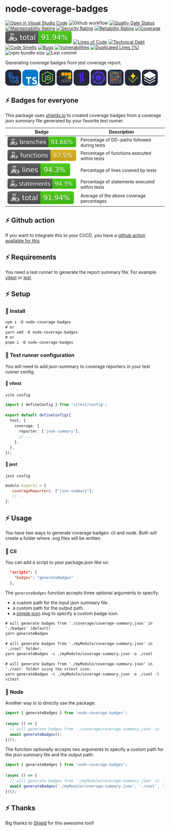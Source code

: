 # node-coverage-badges

[![Open in Visual Studio Code](https://img.shields.io/static/v1?logo=visualstudiocode&label=&message=Open%20in%20Visual%20Studio%20Code&labelColor=2c2c32&color=007acc&logoColor=007acc)](https://github.dev/jpb06/node-coverage-badges)
![Github workflow](https://img.shields.io/github/actions/workflow/status/jpb06/node-coverage-badges/tests-scan.yml?branch=master&logo=github-actions&label=last%20workflow)
[![Quality Gate Status](https://sonarcloud.io/api/project_badges/measure?project=jpb06_node-coverage-badges&metric=alert_status)](https://sonarcloud.io/summary/new_code?id=jpb06_node-coverage-badges)
[![Maintainability Rating](https://sonarcloud.io/api/project_badges/measure?project=jpb06_node-coverage-badges&metric=sqale_rating)](https://sonarcloud.io/dashboard?id=jpb06_node-coverage-badges)
[![Security Rating](https://sonarcloud.io/api/project_badges/measure?project=jpb06_node-coverage-badges&metric=security_rating)](https://sonarcloud.io/dashboard?id=jpb06_node-coverage-badges)
[![Reliability Rating](https://sonarcloud.io/api/project_badges/measure?project=jpb06_node-coverage-badges&metric=reliability_rating)](https://sonarcloud.io/dashboard?id=jpb06_node-coverage-badges)
[![Coverage](https://sonarcloud.io/api/project_badges/measure?project=jpb06_node-coverage-badges&metric=coverage)](https://sonarcloud.io/dashboard?id=jpb06_node-coverage-badges)
![Coverage](./badges/coverage-total.svg)
[![Lines of Code](https://sonarcloud.io/api/project_badges/measure?project=jpb06_node-coverage-badges&metric=ncloc)](https://sonarcloud.io/summary/new_code?id=jpb06_node-coverage-badges)
[![Technical Debt](https://sonarcloud.io/api/project_badges/measure?project=jpb06_node-coverage-badges&metric=sqale_index)](https://sonarcloud.io/summary/new_code?id=jpb06_node-coverage-badges)
[![Code Smells](https://sonarcloud.io/api/project_badges/measure?project=jpb06_node-coverage-badges&metric=code_smells)](https://sonarcloud.io/dashboard?id=jpb06_node-coverage-badges)
[![Bugs](https://sonarcloud.io/api/project_badges/measure?project=jpb06_node-coverage-badges&metric=bugs)](https://sonarcloud.io/summary/new_code?id=jpb06_node-coverage-badges)
[![Vulnerabilities](https://sonarcloud.io/api/project_badges/measure?project=jpb06_node-coverage-badges&metric=vulnerabilities)](https://sonarcloud.io/summary/new_code?id=jpb06_node-coverage-badges)
[![Duplicated Lines (%)](https://sonarcloud.io/api/project_badges/measure?project=jpb06_node-coverage-badges&metric=duplicated_lines_density)](https://sonarcloud.io/dashboard?id=jpb06_node-coverage-badges)
![npm bundle size](https://img.shields.io/bundlephobia/min/node-coverage-badges)
![Last commit](https://img.shields.io/github/last-commit/jpb06/node-coverage-badges?logo=git)

Generating coverage badges from jest coverage report.

<!-- readme-package-icons start -->

<p align="left"><a href="https://docs.github.com/en/actions" target="_blank"><img height="50" src="https://raw.githubusercontent.com/jpb06/jpb06/master/icons/GithubActions-Dark.svg" /></a>&nbsp;<a href="https://www.typescriptlang.org/docs/" target="_blank"><img height="50" src="https://raw.githubusercontent.com/jpb06/jpb06/master/icons/TypeScript.svg" /></a>&nbsp;<a href="https://nodejs.org/en/docs/" target="_blank"><img height="50" src="https://raw.githubusercontent.com/jpb06/jpb06/master/icons/NodeJS-Dark.svg" /></a>&nbsp;<a href="https://pnpm.io/motivation" target="_blank"><img height="50" src="https://raw.githubusercontent.com/jpb06/jpb06/master/icons/Pnpm-Dark.svg" /></a>&nbsp;<a href="https://axios-http.com/fr/docs/intro" target="_blank"><img height="50" src="https://raw.githubusercontent.com/jpb06/jpb06/master/icons/Axios-Dark.svg" /></a>&nbsp;<a href="https://eslint.org/docs/latest/" target="_blank"><img height="50" src="https://raw.githubusercontent.com/jpb06/jpb06/master/icons/Eslint-Dark.svg" /></a>&nbsp;<a href="https://prettier.io/docs/en/index.html" target="_blank"><img height="50" src="https://raw.githubusercontent.com/jpb06/jpb06/master/icons/Prettier-Dark.svg" /></a>&nbsp;<a href="https://vitest.dev/guide/" target="_blank"><img height="50" src="https://raw.githubusercontent.com/jpb06/jpb06/master/icons/Vitest-Dark.svg" /></a>&nbsp;<a href="https://www.effect.website/docs/quickstart" target="_blank"><img height="50" src="https://raw.githubusercontent.com/jpb06/jpb06/master/icons/Effect-Dark.svg" /></a></p>

<!-- readme-package-icons end -->

## ⚡ Badges for everyone

This package uses [shields.io](https://shields.io/) to created coverage badges from a coverage json summary file generated by your favorite test runner.

| Badge                                                   | Description                                    |
| ------------------------------------------------------- | ---------------------------------------------- |
| ![Branches](./badges/coverage-branches.svg)             | Percentage of DD-paths followed during tests   |
| ![Functions](./badges/coverage-functions.svg)           | Percentage of functions executed within tests  |
| ![Lines](./badges/coverage-lines.svg)                   | Percentage of lines covered by tests           |
| ![Statements](./badges/coverage-statements.svg)         | Percentage of statements executed within tests |
| ![Jest coverage](./badges/coverage-total.svg)           | Average of the above coverage percentages      |

## ⚡ Github action

If you want to integrate this to your CI/CD, you have a [github action available for this](https://github.com/marketplace/actions/coverage-badges-generation-action).

## ⚡ Requirements

You need a test runner to generate the report summary file. For example [vitest](https://vitest.dev/guide/) or [jest](https://jestjs.io/docs/getting-started).

## ⚡ Setup

### 🔶 Install

```shell
npm i -D node-coverage-badges
# or
yarn add -D node-coverage-badges
# or
pnpm i -D node-coverage-badges
```

### 🔶 Test runner configuration

You will need to add json-summary to coverage reporters in your test runner config.

#### 🧿 vitest

`vite config`

```typescript
import { defineConfig } from 'vitest/config';

export default defineConfig({
  test: {
    coverage: {
      reporter: ['json-summary'],
      // ...
    },
  },
});
```

#### 🧿 jest

`jest config`

```javascript
module.exports = {
   coverageReporters: ["json-summary"];
   // ...
};
```

## ⚡ Usage

You have two ways to generate coverage badges: cli and node. Both will create a folder where .svg files will be written.

### 🔶 Cli

You can add a script to your package.json like so:

```json
  "scripts": {
    "badges": "generateBadges"
  },
```

The `generateBadges` function accepts three optional arguments to specify:

- a custom path for the input json summary file.
- a custom path for the output path.
- a [simple icon](https://simpleicons.org/) slug to specify a custom badge icon.

```shell
# will generate badges from './coverage/coverage-summary.json' in './badges' (default)
yarn generateBadges

# will generate badges from './myModule/coverage-summary.json' in './cool' folder.
yarn generateBadges -c ./myModule/coverage-summary.json -o ./cool

# will generate badges from './myModule/coverage-summary.json' in './cool' folder using the vitest icon.
yarn generateBadges -c ./myModule/coverage-summary.json -o ./cool -l vitest
```

### 🔶 Node

Another way is to directly use the package:

```typescript
import { generateBadges } from 'node-coverage-badges';

(async () => {
  // will generate badges from './coverage/coverage-summary.json' in './badges' (default)
  await generateBadges();
})();
```

The function optionally accepts two arguments to specify a custom path for the json summary file and the output path:

```typescript
import { generateBadges } from 'node-coverage-badges';

(async () => {
  // will generate badges from './myModule/coverage-summary.json' in './cool' using the jest icon.
  await generateBadges('./myModule/coverage-summary.json', './cool', 'jest');
})();
```

## ⚡ Thanks

Big thanks to [Shield](https://github.com/badges/shields) for this awesome tool!
